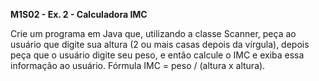**M1S02 - Ex. 2 - Calculadora IMC**

Crie um programa em Java que, utilizando a classe Scanner, peça ao usuário que digite sua altura (2 ou mais casas depois da vírgula), depois peça que o usuário digite seu peso, e então calcule o IMC e exiba essa informação ao usuário. Fórmula IMC = peso / (altura x altura).